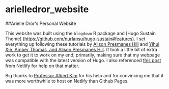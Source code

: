 # arielledror_website

##Arielle Dror's Personal Website

This website was built using the `blogdown` R package and [Hugo Sustain Theme] (https://github.com/nurlansu/hugo-sustain#features). I set everything up following these tutorials by [Alison Presmanes Hill](https://alison.rbind.io/post/up-and-running-with-blogdown/) and [Yihui Xie, Amber Thomas, and Alison Presmanes Hill](https://bookdown.org/yihui/blogdown/). It took a little bit of extra work to get it to work on my end, primarily, making sure that my webpage was compatible with the latest version of Hugo. I also referenced [this post](https://www.netlify.com/blog/2017/04/11/netlify-plus-hugo-0.20-and-beyond/) from Netlify for help on that matter.  

Big thanks to [Professor Albert Kim](http://rudeboybert.rbind.io/) for his help and for convincing me that it was more worthwhile to host on Netlify than Github Pages.